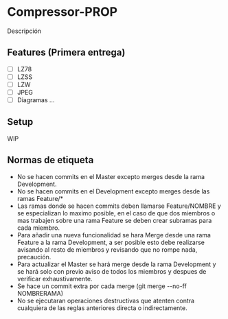 # Compressor-PROP
Descripción

## Features (Primera entrega)
- [ ] LZ78
- [ ] LZSS
- [ ] LZW
- [ ] JPEG
- [ ] Diagramas
...

## Setup
WIP

## Normas de etiqueta
- No se hacen commits en el Master excepto merges desde la rama Development.
- No se hacen commits en el Development excepto merges desde las ramas Feature/*
- Las ramas donde se hacen commits deben llamarse Feature/NOMBRE y se especializan lo maximo posible, en el caso de que dos miembros o mas trabajen sobre una rama Feature se deben crear subramas para cada miembro.
- Para añadir una nueva funcionalidad se hara Merge desde una rama Feature a la rama Development, a ser posible esto debe realizarse avisando al resto de miembros y revisando que no rompe nada, precaución.
- Para actualizar el Master se hará merge desde la rama Development y se hará solo con previo aviso de todos los miembros y despues de verificar exhaustivamente.
- Se hace un commit extra por cada merge (git merge --no-ff NOMBRERAMA)
- No se ejecutaran operaciones destructivas que atenten contra cualquiera de las reglas anteriores directa o indirectamente.